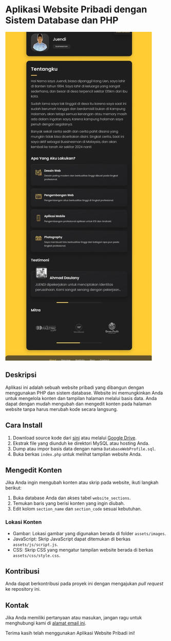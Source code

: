 # Aplikasi Website Pribadi dengan Sistem Database dan PHP

![Screenshot](Screenshot_20230813_012047.jpg)

## Deskripsi

Aplikasi ini adalah sebuah website pribadi yang dibangun dengan menggunakan PHP dan sistem database. Website ini memungkinkan Anda untuk mengelola konten dan tampilan halaman melalui basis data. Anda dapat dengan mudah mengubah dan mengedit konten pada halaman website tanpa harus merubah kode secara langsung.

## Cara Install

1. Download source kode dari [sini](https://drive.google.com/file/d/1ALYn3mL46moL23gTXMnzVOQ-veO0MarG/view?usp=drivesdk) atau melalui [Google Drive](https://drive.google.com/file/d/1ALYn3mL46moL23gTXMnzVOQ-veO0MarG/view?usp=drivesdk).
2. Ekstrak file yang diunduh ke direktori MySQL atau hosting Anda.
3. Dump atau impor basis data dengan nama `DatabaseWebProfile.sql`.
4. Buka berkas `index.php` untuk melihat tampilan website Anda.

## Mengedit Konten

Jika Anda ingin mengubah konten atau skrip pada website, ikuti langkah berikut:

1. Buka database Anda dan akses tabel `website_sections`.
2. Temukan baris yang berisi konten yang ingin diubah.
3. Edit kolom `section_name` dan `section_code` sesuai kebutuhan.

### Lokasi Konten

- Gambar: Lokasi gambar yang digunakan berada di folder `assets/images`.
- JavaScript: Skrip JavaScript dapat ditemukan di berkas `assets/js/script.js`.
- CSS: Skrip CSS yang mengatur tampilan website berada di berkas `assets/css/style.css`.

## Kontribusi

Anda dapat berkontribusi pada proyek ini dengan mengajukan _pull request_ ke repository ini.

## Kontak

Jika Anda memiliki pertanyaan atau masukan, jangan ragu untuk menghubungi kami di [alamat email ini](mailto:uen.csr@gmail.com).

Terima kasih telah menggunakan Aplikasi Website Pribadi ini!
